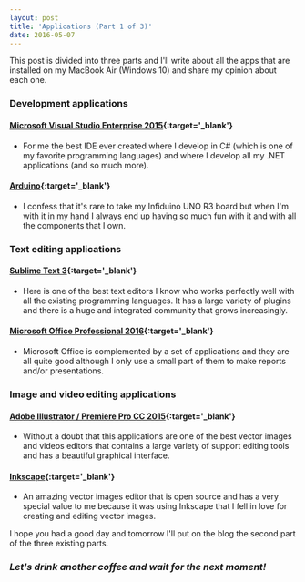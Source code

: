 ```yaml
---
layout: post
title: 'Applications (Part 1 of 3)'
date: 2016-05-07
---
```


This post is divided into three parts and I'll write about all the apps that are installed on my MacBook Air (Windows 10) and share my opinion about each one.

### Development applications

#### [Microsoft Visual Studio Enterprise 2015](https://www.visualstudio.com/){:target='_blank'}
* For me the best IDE ever created where I develop in C# (which is one of my favorite programming languages) and where I develop all my .NET applications (and so much more).

#### [Arduino](https://www.arduino.cc/){:target='_blank'}
* I confess that it's rare to take my Infiduino UNO R3 board but when I'm with it in my hand I always end up having so much fun with it and with all the components that I own.

### Text editing applications

#### [Sublime Text 3](https://www.sublimetext.com/){:target='_blank'}
* Here is one of the best text editors I know who works perfectly well with all the existing programming languages. It has a large variety of plugins and there is a huge and integrated community that grows increasingly.

#### [Microsoft Office Professional 2016](https://products.office.com/en-US/){:target='_blank'}
* Microsoft Office is complemented by a set of applications and they are all quite good although I only use a small part of them to make reports and/or presentations.

### Image and video editing applications

#### [Adobe Illustrator / Premiere Pro CC 2015](https://www.adobe.com/en/products/catalog.html){:target='_blank'}
* Without a doubt that this applications are one of the best vector images and videos editors that contains a large variety of support editing tools and has a beautiful graphical interface.

#### [Inkscape](https://inkscape.org/en/){:target='_blank'}
* An amazing vector images editor that is open source and has a very special value to me because it was using Inkscape that I fell in love for creating and editing vector images.

I hope you had a good day and tomorrow I'll put on the blog the second part of the three existing parts.

### *Let's drink another coffee and wait for the next moment!*